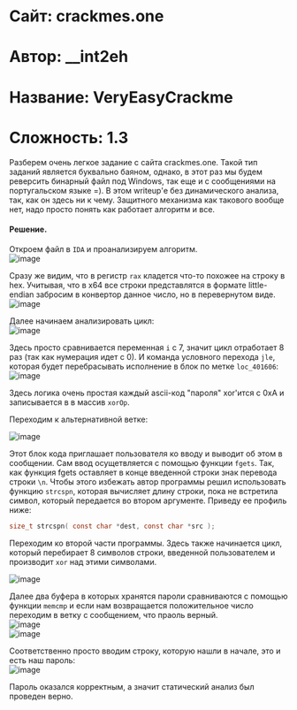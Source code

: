 
# Сайт: crackmes.one
# Автор: __int2eh
# Название: VeryEasyCrackme
# Сложность: 1.3

Разберем очень легкое задание с сайта crackmes.one. Такой тип заданий является буквально
баяном, однако, в этот раз мы будем реверсить бинарный файл под Windows, так еще и с сообщениями на 
португальском языке =). В этом writeup'е без динамического анализа, так, как он здесь ни к чему. 
Защитного механизма как такового вообще нет, надо просто понять как работает алгоритм и все.

#### Решение.

Откроем файл в `IDA` и проанализируем алгоритм. <br />
![image](https://github.com/user-attachments/assets/638c6191-5ec1-48f1-958f-b61b45baf75b)

Сразу же видим, что в регистр `rax` кладется что-то похожее на строку в hex. Учитывая, что в x64 все строки представлятся в формате little-endian 
забросим в конвертор данное число, но в перевернутом виде. <br />
![image](https://github.com/user-attachments/assets/93df51e8-043a-4cd5-9a3a-808d660f40ac)

Далее начинаем анализировать цикл: <br />
![image](https://github.com/user-attachments/assets/f8d28a61-163f-4184-b284-bd56e9c1c5cc)

Здесь просто сравнивается переменная `i` с 7, значит цикл отработает 8 раз (так как нумерация идет с 0). И команда условного перехода `jle`, которая будет перебрасывать
исполнение в блок по метке `loc_401606`: <br />
![image](https://github.com/user-attachments/assets/865fb77d-51f7-4cac-861e-d2d3fc2a78aa)

Здесь логика очень простая каждый ascii-код "пароля" xor'ится с 0xA и записывается в в массив `xorOp`.

 Переходим к альтернативной ветке: <br />
 
![image](https://github.com/user-attachments/assets/54b672bf-1a03-4d2f-b822-3f152b97525c)

Этот блок кода приглашает пользователя ко вводу и выводит об этом в сообщении. Сам ввод осущетвляется с помощью функции `fgets`. Так, как функция fgets оставляет в конце введенной строки
знак перевода строки `\n`. Чтобы этого избежать автор программы решил использовать функцию `strcspn`, которая вычисляет длину строки, пока не встретила символ, который передается во втором аргументе.
Приведу ее профиль ниже: 

```c
size_t strcspn( const char *dest, const char *src );
```

Переходим ко второй части программы. Здесь также начинается цикл, который перебирает 8 символов строки, введенной пользователем и производит `xor` над этими символами. 

![image](https://github.com/user-attachments/assets/53d58507-3856-4f01-a7d1-3b5a84689838)

Далее два буфера в которых хранятся пароли сравниваются с помощью функции `memcmp` и если нам возвращается положительное число переходим в ветку с сообщением, что праоль верный. <br />
![image](https://github.com/user-attachments/assets/acc043db-b87c-408c-b089-bb2272eabfb5) <br />
![image](https://github.com/user-attachments/assets/99d56347-aaa7-4edf-b889-7985b473fd78) <br /> 


Соответственно просто вводим строку, которую нашли в начале, это и есть наш пароль: <br />
![image](https://github.com/user-attachments/assets/e0fc98ea-e7b7-4e8e-897b-fa4f1e0c112f)

Пароль оказался корректным, а значит статический анализ был проведен верно.
